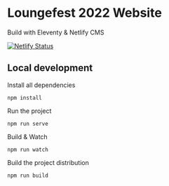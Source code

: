 # Loungefest 2022 Website
Build with Eleventy & Netlify CMS

[![Netlify Status](https://api.netlify.com/api/v1/badges/40dae670-0d75-4279-b55a-ed3afaa13236/deploy-status)](https://app.netlify.com/sites/loungefest2022/deploys)


## Local development
Install all dependencies
```
npm install
```

Run the project
```
npm run serve
```

Build & Watch
```
npm run watch
```

Build the project distribution
```
npm run build
```

